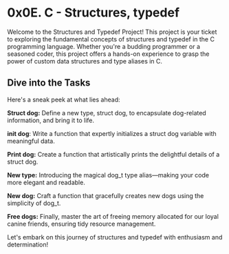 # 0x0E. C - Structures, typedef #

Welcome to the Structures and Typedef Project! This project is your ticket to exploring the fundamental concepts of structures and typedef in the C programming language. Whether you're a budding programmer or a seasoned coder, this project offers a hands-on experience to grasp the power of custom data structures and type aliases in C.

## Dive into the Tasks ##
Here's a sneak peek at what lies ahead:

**Struct dog:** Define a new type, struct dog, to encapsulate dog-related information, and bring it to life.

**init dog**: Write a function that expertly initializes a struct dog variable with meaningful data.

**Print dog:** Create a function that artistically prints the delightful details of a struct dog.

**New type:** Introducing the magical dog_t type alias—making your code more elegant and readable.

**New dog:** Craft a function that gracefully creates new dogs using the simplicity of dog_t.

**Free dogs:** Finally, master the art of freeing memory allocated for our loyal canine friends, ensuring tidy resource management.

Let's embark on this journey of structures and typedef with enthusiasm and determination!
